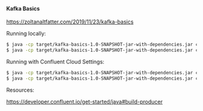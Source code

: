 #### Kafka Basics

https://zoltanaltfatter.com/2019/11/23/kafka-basics

Running locally:

```bash
$ java -cp target/kafka-basics-1.0-SNAPSHOT-jar-with-dependencies.jar com.github.altfatterz.KafkaConsumerDemo config/local-consumer.properties
$ java -cp target/kafka-basics-1.0-SNAPSHOT-jar-with-dependencies.jar com.github.altfatterz.KafkaProducerDemo config/local-producer.properties
```

Running with Confluent Cloud Settings:

```bash
$ java -cp target/kafka-basics-1.0-SNAPSHOT-jar-with-dependencies.jar com.github.altfatterz.KafkaConsumerDemo config/cloud-consumer.properties
$ java -cp target/kafka-basics-1.0-SNAPSHOT-jar-with-dependencies.jar com.github.altfatterz.KafkaProducerDemo config/cloud-producer.properties
```

Resources:

https://developer.confluent.io/get-started/java#build-producer

